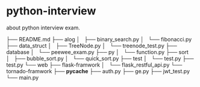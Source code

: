 # python-interview
about python interview exam.


├── README.md
├── alog
│   ├── binary_search.py
│   └── fibonacci.py
├── data_struct
│   ├── TreeNode.py
│   └── treenode_test.py
├── database
│   └── peewee_exam.py
├── py
│   └── function.py
├── sort
│   ├── bubble_sort.py
│   └── quick_sort.py
├── test
│   └── test.py
├── test.py
└── web
    ├── flask-framwork
    │   └── flask_restful_api.py
    └── tornado-framwork
        ├── __pycache__
        ├── auth.py
        ├── ge.py
        ├── jwt_test.py
        └── main.py